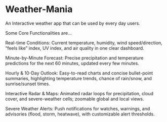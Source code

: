 # Weather-Mania
An Interactive weather app that can be used by every day users.

Some Core Functionalities are...

Real-time Conditions: Current temperature, humidity, wind speed/direction, “feels like” index, UV index, and air quality in one clear dashboard.

Minute-by-Minute Forecast: Precise precipitation and temperature predictions for the next 60 minutes, updated every few minutes.

Hourly & 10-Day Outlook: Easy-to-read charts and concise bullet-point summaries, highlighting temperature trends, chance of rain/snow, and sunrise/sunset times.

Interactive Radar & Maps: Animated radar loops for precipitation, cloud cover, and severe-weather cells; zoomable global and local views.

Severe Weather Alerts: Push notifications for watches, warnings, and advisories (flood, storm, heatwave), with customizable alert thresholds.
